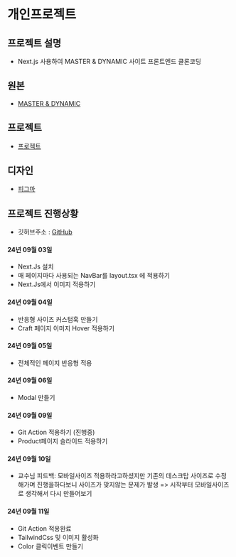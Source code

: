 # 개인프로젝트

## 프로젝트 설명

- Next.js 사용하여 MASTER & DYNAMIC 사이트 프론트엔드 클론코딩

## 원본

- [MASTER & DYNAMIC](https://www.masterdynamic.com/)

## 프로젝트

- [프로젝트]()

## 디자인

- [피그마](https://www.figma.com/design/uqgjVXBJp713w1WtxpZmSC/Dynamic?node-id=0-1&t=ehMwL7ae0Ejvrldu-1)

## 프로젝트 진행상황

- 깃허브주소 : [GitHub](https://github.com/CarrotEasy0214/dynamic-next)

#### 24년 09월 03일

- Next.Js 설치
- 매 페이지마다 사용되는 NavBar를 layout.tsx 에 적용하기
- Next.Js에서 이미지 적용하기

#### 24년 09월 04일

- 반응형 사이즈 커스텀훅 만들기
- Craft 페이지 이미지 Hover 적용하기

#### 24년 09월 05일

- 전체적인 페이지 반응형 적용

#### 24년 09월 06일

- Modal 만들기

#### 24년 09월 09일

- Git Action 적용하기 (진행중)
- Product페이지 슬라이드 적용하기

#### 24년 09월 10일

- 교수님 피드백: 모바일사이즈 적용하라고하셨지만 기존의 데스크탑 사이즈로 수정해가며 진행을하다보니 사이즈가 맞지않는 문제가 발생 => 시작부터 모바일사이즈로 생각해서 다시 만들어보기

#### 24년 09월 11일

- Git Action 적용완료
- TailwindCss 및 이미지 활성화
- Color 클릭이벤트 만들기
